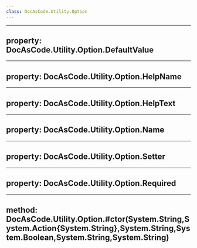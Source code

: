 ```yaml
---
class: DocAsCode.Utility.Option
---
```


---
property: DocAsCode.Utility.Option.DefaultValue
---

---
property: DocAsCode.Utility.Option.HelpName
---

---
property: DocAsCode.Utility.Option.HelpText
---

---
property: DocAsCode.Utility.Option.Name
---

---
property: DocAsCode.Utility.Option.Setter
---

---
property: DocAsCode.Utility.Option.Required
---

---
method: DocAsCode.Utility.Option.#ctor(System.String,System.Action{System.String},System.String,System.Boolean,System.String,System.String)
---

